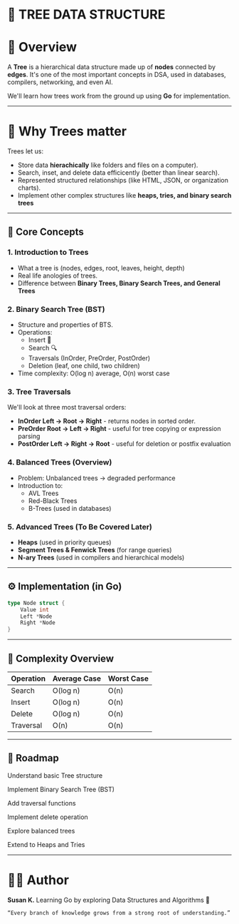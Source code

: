# **🌳 TREE DATA STRUCTURE**
# 📖 Overview
A **Tree** is a hierarchical data structure made up of **nodes** connected by **edges**. It's one of the most important concepts in DSA, used in databases, compilers, networking, and even AI.

We'll learn how trees work from the ground up using  **Go** for implementation.

---

# **🧩 Why Trees matter**
Trees let us:
- Store data **hierachically** like folders and files on a computer).
- Search, inset, and delete data efficicently (better than linear search).
- Represented structured relationships (like HTML, JSON, or organization charts).
- Implement other complex structures like **heaps, tries, and binary search trees**

---

## 🧱 Core Concepts
### **1. Introduction to Trees**
- What a tree is (nodes, edges, root, leaves, height, depth)
- Real life anologies of trees.
- Difference between **Binary Trees, Binary Search Trees, and General Trees**

### **2. Binary Search Tree (BST)**
- Structure and properties of BTS.
- Operations:
    - Insert 🌱
    - Search 🔍
    - Traversals (InOrder, PreOrder, PostOrder)
    - Deletion (leaf, one child, two children)
- Time complexity: O(log n) average, O(n) worst case

### **3. Tree Traversals**
We'll look at three most traversal orders:
- **InOrder Left -> Root -> Right** - returns nodes in sorted order.
- **PreOrder Root -> Left -> Right** - useful for tree copying or expression parsing
- **PostOrder Left -> Right -> Root** - useful for deletion or postfix evaluation

### **4. Balanced Trees (Overview)**
- Problem: Unbalanced trees -> degraded performance
- Introduction to:
    - AVL Trees
    - Red-Black Trees
    - B-Trees (used in databases)

### **5. Advanced Trees (To Be Covered Later)**
- **Heaps** (used in priority queues)
- **Segment Trees & Fenwick Trees** (for range queries)
- **N-ary Trees** (used in compilers and hierarchical models)

---

## ⚙️ Implementation (in Go)
```go
type Node struct {
    Value int
    Left *Node
    Right *Node
}
```

---

## 🧠 Complexity Overview
| Operation | Average Case | Worst Case |
| --------- | ------------ | ---------- |
| Search    | O(log n)     | O(n)       |
| Insert    | O(log n)     | O(n)       |
| Delete    | O(log n)     | O(n)       |
| Traversal | O(n)         | O(n)       |

---

## 🧭 Roadmap

 Understand basic Tree structure

 Implement Binary Search Tree (BST)

 Add traversal functions

 Implement delete operation

 Explore balanced trees

 Extend to Heaps and Tries

 ---

 # **🧑‍💻 Author**
 **Susan K.**
 Learning Go by exploring Data Structures and Algorithms 🌿
 ```
 “Every branch of knowledge grows from a strong root of understanding.”
 ```